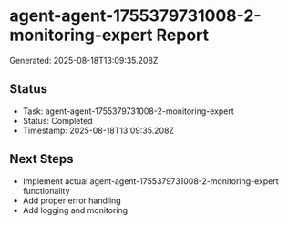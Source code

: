 # agent-agent-1755379731008-2-monitoring-expert Report

Generated: 2025-08-18T13:09:35.208Z

## Status
- Task: agent-agent-1755379731008-2-monitoring-expert
- Status: Completed
- Timestamp: 2025-08-18T13:09:35.208Z

## Next Steps
- Implement actual agent-agent-1755379731008-2-monitoring-expert functionality
- Add proper error handling
- Add logging and monitoring

